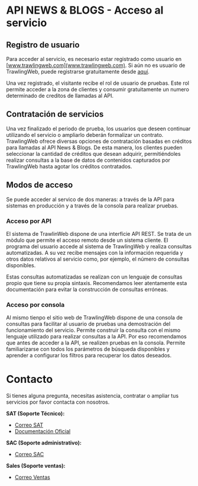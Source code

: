 # API NEWS & BLOGS - Acceso al servicio

## Registro de usuario

Para acceder al servicio, es necesario estar registrado como usuario en [www.trawlingweb.com](www.trawlingweb.com). Si aún no es usuario de TrawlingWeb, puede registrarse gratuitamente desde [aquí](https://dashboard.trawlingweb.com/register).

Una vez registrado, el visitante recibe el rol de usuario de pruebas. Este rol permite acceder a la zona de clientes y consumir gratuitamente un numero determinado de creditos de llamadas al API.

## Contratación de servicios

Una vez finalizado el periodo de prueba, los usuarios que deseen continuar utilizando el servicio o ampliarlo deberán formalizar un contrato. TrawlingWeb ofrece diversas opciones de contratación basadas en créditos para llamadas al API News & Blogs. De esta manera, los clientes pueden seleccionar la cantidad de créditos que desean adquirir, permitiéndoles realizar consultas a la base de datos de contenidos capturados por TrawlingWeb hasta agotar los créditos contratados.

## Modos de acceso

Se puede acceder al servico de dos maneras: a través de la API para sistemas en producción y a través de la consola para realizar pruebas.

### Acceso por API

El sistema de TrawlinWeb dispone de una interfície API REST. Se trata de un mòdulo que permite el acceso remoto desde un sistema cliente. El programa del usuario accede al sistema de TrawlingWeb y realiza consultas automatizadas. A su vez recibe mensajes con la información requerida y otros datos relativos al servicio como, por ejemplo, el número de consultas disponibles.

Estas consultas automatizadas se realizan con un lenguaje de consultas propio que tiene su propia sintaxis. Recomendamos leer atentamente esta documentación para evitar la construcción de consultas erróneas.

### Acceso por consola

Al mismo tienpo el sitio web de TrawlingWeb dispone de una consola de consultas para facilitar al usuario de pruebas una demostración del funcionamiento del servicio. Permite construir la consulta con el mismo lenguaje utilizado para realizar consultas a la API. Por eso recomendamos que antes de acceder a la API, se realizen pruebas en la consola. Permite familiarizarse con todos los parámetros de búsqueda disponibles y aprender a configurar los filtros para recuperar los datos deseados.


# Contacto
Si tienes alguna pregunta, necesitas asistencia, contratar o ampliar tus servicios por favor contacta con nosotros.

**SAT (Soporte Técnico):**
* [Correo SAT](mailto:support@trawlingweb.com)
* [Documentación Oficial](https://docs.trawlingweb.com)

**SAC (Soporte administrativo):**
* [Correo SAC](mailto:gestion@trawlingweb.com)

**Sales (Soporte ventas):**
* [Correo Ventas](mailto:sales@trawlingweb.com)
